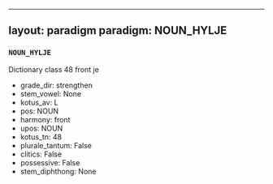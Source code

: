 
---
layout: paradigm
paradigm: NOUN_HYLJE
---
### ` NOUN_HYLJE `

Dictionary class 48 front je
* grade_dir: strengthen
* stem_vowel: None
* kotus_av: L
* pos: NOUN
* harmony: front
* upos: NOUN
* kotus_tn: 48
* plurale_tantum: False
* clitics: False
* possessive: False
* stem_diphthong: None
